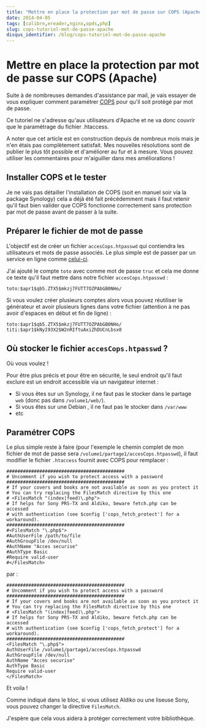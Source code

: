 ```yaml
---
title: "Mettre en place la protection par mot de passe sur COPS (Apache)"
date: 2014-04-05
tags: [calibre,ereader,nginx,opds,php]
slug: cops-tutoriel-mot-de-passe-apache
disqus_identifier: /blog/cops-tutoriel-mot-de-passe-apache
---
```

# Mettre en place la protection par mot de passe sur COPS (Apache)

Suite à de nombreuses demandes d'assistance par mail, je vais essayer de vous expliquer comment paramétrer [COPS](//blog.slucas.fr/fr/oss/calibre-opds-php-server) pour qu'il soit protégé par mot de passe.

Ce tutoriel ne s'adresse qu'aux utilisateurs d'Apache et ne va donc couvrir que le paramétrage du fichier .htaccess.

A noter que cet article est en construction depuis de nombreux mois mais je n'en étais pas complètement satisfait. Mes nouvelles résolutions sont de publier le plus tôt possible et d'améliorer au fur et à mesure. Vous pouvez utiliser les commentaires pour m'aiguiller dans mes améliorations !

## Installer COPS et le tester

Je ne vais pas détailler l'installation de COPS (soit en manuel soir via la package Synology) cela a déjà été fait précédemment mais il faut retenir qu'il faut bien valider que COPS fonctionne correctement sans protection par mot de passe avant de passer à la suite.

## Préparer le fichier de mot de passe

L'objectif est de créer un fichier `accesCops.htpasswd` qui contiendra les utilisateurs et mots de passe associés. Le plus simple est de passer par un service en ligne comme [celui-ci](http://www.htaccesstools.com/htpasswd-generator/).

J'ai ajouté le compte `toto` avec comme mot de passe `truc` et cela me donne ce texte qu'il faut mettre dans notre fichier `accesCops.htpasswd` :

```
toto:$apr1$qb5.ZTX5$mkzj7FUTT7OZPAbGB0NHo/
```

Si vous voulez créer plusieurs comptes alors vous pouvez réutiliser le générateur et avoir plusieurs lignes dans votre fichier (attention à ne pas avoir d'espaces en début et fin de ligne) :

```
toto:$apr1$qb5.ZTX5$mkzj7FUTT7OZPAbGB0NHo/
titi:$apr1$kNyI93X2$W2nRIftuAxiZhDUCnLbsx0
```

## Où stocker le fichier `accesCops.htpasswd` ?

Où vous voulez !

Pour être plus précis et pour être en sécurité, le seul endroit qu'il faut exclure est un endroit accessible via un navigateur internet :

 * Si vous êtes sur un Synology, il ne faut pas le stocker dans le partage `web` (donc pas dans `/volume1/web/`).
 * Si vous êtes sur une Debian , il ne faut pas le stocker dans `/var/www`
 * etc

## Paramétrer COPS

Le plus simple reste à faire (pour l'exemple le chemin complet de mon fichier de mot de passe sera `/volume1/partage1/accesCops.htpasswd`), il faut modifier le fichier `.htaccess` fournit avec COPS pour remplacer :

```
###########################################
# Uncomment if you wish to protect access with a password
###########################################
# If your covers and books are not available as soon as you protect it
# You can try replacing the FilesMatch directive by this one
# <FilesMatch "(index|feed)\.php">
# If helps for Sony PRS-TX and Aldiko, beware fetch.php can be accessed
# with authentication (see $config ['cops_fetch_protect'] for a workaround).
###########################################
#<FilesMatch "\.php$">
#AuthUserFile /path/to/file
#AuthGroupFile /dev/null
#AuthName "Acces securise"
#AuthType Basic
#Require valid-user
#</FilesMatch>
```

par :

```
###########################################
# Uncomment if you wish to protect access with a password
###########################################
# If your covers and books are not available as soon as you protect it
# You can try replacing the FilesMatch directive by this one
# <FilesMatch "(index|feed)\.php">
# If helps for Sony PRS-TX and Aldiko, beware fetch.php can be accessed
# with authentication (see $config ['cops_fetch_protect'] for a workaround).
###########################################
<FilesMatch "\.php$">
AuthUserFile /volume1/partage1/accesCops.htpasswd
AuthGroupFile /dev/null
AuthName "Acces securise"
AuthType Basic
Require valid-user
</FilesMatch>
```

Et voila !

Comme indiqué dans le bloc, si vous utilisez Aldiko ou une liseuse Sony, vous pouvez changer la directive `FilesMatch`.

J'espère que cela vous aidera à protéger correctement votre bibliothèque.
